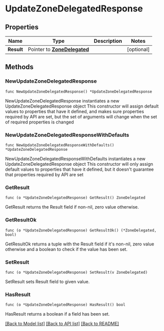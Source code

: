 # UpdateZoneDelegatedResponse

## Properties

Name | Type | Description | Notes
------------ | ------------- | ------------- | -------------
**Result** | Pointer to [**ZoneDelegated**](ZoneDelegated.md) |  | [optional] 

## Methods

### NewUpdateZoneDelegatedResponse

`func NewUpdateZoneDelegatedResponse() *UpdateZoneDelegatedResponse`

NewUpdateZoneDelegatedResponse instantiates a new UpdateZoneDelegatedResponse object
This constructor will assign default values to properties that have it defined,
and makes sure properties required by API are set, but the set of arguments
will change when the set of required properties is changed

### NewUpdateZoneDelegatedResponseWithDefaults

`func NewUpdateZoneDelegatedResponseWithDefaults() *UpdateZoneDelegatedResponse`

NewUpdateZoneDelegatedResponseWithDefaults instantiates a new UpdateZoneDelegatedResponse object
This constructor will only assign default values to properties that have it defined,
but it doesn't guarantee that properties required by API are set

### GetResult

`func (o *UpdateZoneDelegatedResponse) GetResult() ZoneDelegated`

GetResult returns the Result field if non-nil, zero value otherwise.

### GetResultOk

`func (o *UpdateZoneDelegatedResponse) GetResultOk() (*ZoneDelegated, bool)`

GetResultOk returns a tuple with the Result field if it's non-nil, zero value otherwise
and a boolean to check if the value has been set.

### SetResult

`func (o *UpdateZoneDelegatedResponse) SetResult(v ZoneDelegated)`

SetResult sets Result field to given value.

### HasResult

`func (o *UpdateZoneDelegatedResponse) HasResult() bool`

HasResult returns a boolean if a field has been set.


[[Back to Model list]](../README.md#documentation-for-models) [[Back to API list]](../README.md#documentation-for-api-endpoints) [[Back to README]](../README.md)


